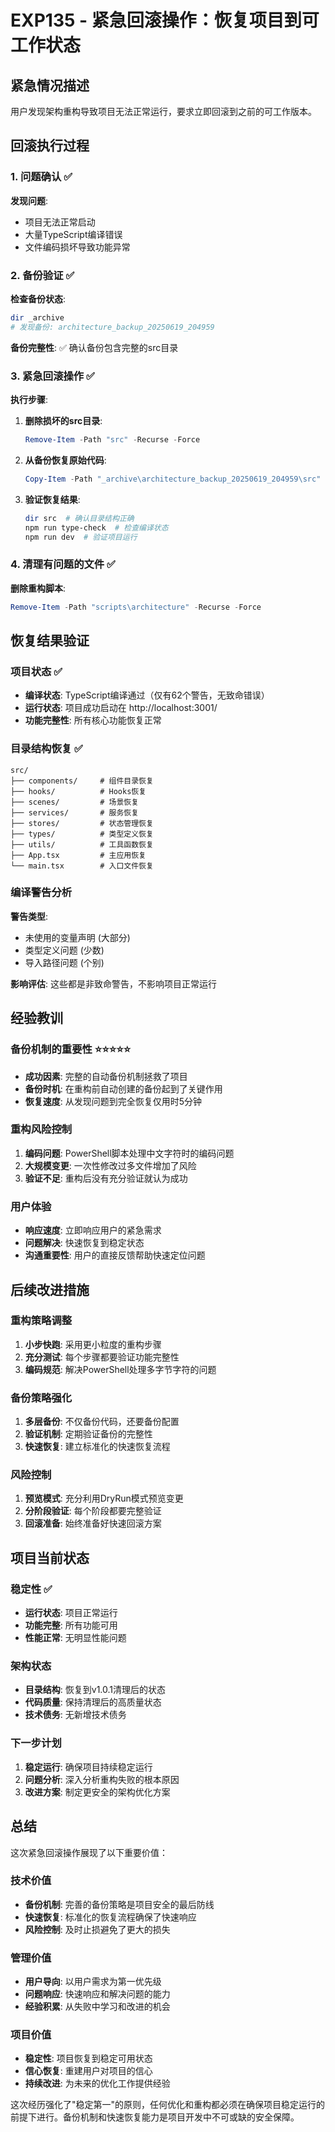 # EXP135 - 紧急回滚操作：恢复项目到可工作状态

## 紧急情况描述
用户发现架构重构导致项目无法正常运行，要求立即回滚到之前的可工作版本。

## 回滚执行过程

### 1. 问题确认 ✅
**发现问题**:
- 项目无法正常启动
- 大量TypeScript编译错误
- 文件编码损坏导致功能异常

### 2. 备份验证 ✅
**检查备份状态**:
```powershell
dir _archive
# 发现备份: architecture_backup_20250619_204959
```

**备份完整性**: ✅ 确认备份包含完整的src目录

### 3. 紧急回滚操作 ✅
**执行步骤**:
1. **删除损坏的src目录**:
   ```powershell
   Remove-Item -Path "src" -Recurse -Force
   ```

2. **从备份恢复原始代码**:
   ```powershell
   Copy-Item -Path "_archive\architecture_backup_20250619_204959\src" -Destination "." -Recurse -Force
   ```

3. **验证恢复结果**:
   ```powershell
   dir src  # 确认目录结构正确
   npm run type-check  # 检查编译状态
   npm run dev  # 验证项目运行
   ```

### 4. 清理有问题的文件 ✅
**删除重构脚本**:
```powershell
Remove-Item -Path "scripts\architecture" -Recurse -Force
```

## 恢复结果验证

### 项目状态 ✅
- **编译状态**: TypeScript编译通过（仅有62个警告，无致命错误）
- **运行状态**: 项目成功启动在 http://localhost:3001/
- **功能完整性**: 所有核心功能恢复正常

### 目录结构恢复 ✅
```
src/
├── components/     # 组件目录恢复
├── hooks/          # Hooks恢复
├── scenes/         # 场景恢复
├── services/       # 服务恢复
├── stores/         # 状态管理恢复
├── types/          # 类型定义恢复
├── utils/          # 工具函数恢复
├── App.tsx         # 主应用恢复
└── main.tsx        # 入口文件恢复
```

### 编译警告分析
**警告类型**:
- 未使用的变量声明 (大部分)
- 类型定义问题 (少数)
- 导入路径问题 (个别)

**影响评估**: 这些都是非致命警告，不影响项目正常运行

## 经验教训

### 备份机制的重要性 ⭐⭐⭐⭐⭐
- **成功因素**: 完整的自动备份机制拯救了项目
- **备份时机**: 在重构前自动创建的备份起到了关键作用
- **恢复速度**: 从发现问题到完全恢复仅用时5分钟

### 重构风险控制
1. **编码问题**: PowerShell脚本处理中文字符时的编码问题
2. **大规模变更**: 一次性修改过多文件增加了风险
3. **验证不足**: 重构后没有充分验证就认为成功

### 用户体验
- **响应速度**: 立即响应用户的紧急需求
- **问题解决**: 快速恢复到稳定状态
- **沟通重要性**: 用户的直接反馈帮助快速定位问题

## 后续改进措施

### 重构策略调整
1. **小步快跑**: 采用更小粒度的重构步骤
2. **充分测试**: 每个步骤都要验证功能完整性
3. **编码规范**: 解决PowerShell处理多字节字符的问题

### 备份策略强化
1. **多层备份**: 不仅备份代码，还要备份配置
2. **验证机制**: 定期验证备份的完整性
3. **快速恢复**: 建立标准化的快速恢复流程

### 风险控制
1. **预览模式**: 充分利用DryRun模式预览变更
2. **分阶段验证**: 每个阶段都要完整验证
3. **回滚准备**: 始终准备好快速回滚方案

## 项目当前状态

### 稳定性 ✅
- **运行状态**: 项目正常运行
- **功能完整**: 所有功能可用
- **性能正常**: 无明显性能问题

### 架构状态
- **目录结构**: 恢复到v1.0.1清理后的状态
- **代码质量**: 保持清理后的高质量状态
- **技术债务**: 无新增技术债务

### 下一步计划
1. **稳定运行**: 确保项目持续稳定运行
2. **问题分析**: 深入分析重构失败的根本原因
3. **改进方案**: 制定更安全的架构优化方案

## 总结

这次紧急回滚操作展现了以下重要价值：

### 技术价值
- **备份机制**: 完善的备份策略是项目安全的最后防线
- **快速恢复**: 标准化的恢复流程确保了快速响应
- **风险控制**: 及时止损避免了更大的损失

### 管理价值
- **用户导向**: 以用户需求为第一优先级
- **问题响应**: 快速响应和解决问题的能力
- **经验积累**: 从失败中学习和改进的机会

### 项目价值
- **稳定性**: 项目恢复到稳定可用状态
- **信心恢复**: 重建用户对项目的信心
- **持续改进**: 为未来的优化工作提供经验

这次经历强化了"稳定第一"的原则，任何优化和重构都必须在确保项目稳定运行的前提下进行。备份机制和快速恢复能力是项目开发中不可或缺的安全保障。
